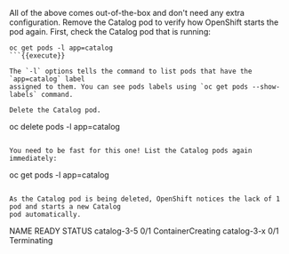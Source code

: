 All of the above comes out-of-the-box and don't need any extra configuration. Remove the Catalog 
pod to verify how OpenShift starts the pod again. First, check the Catalog pod that is running:

```
oc get pods -l app=catalog
```{{execute}}

The `-l` options tells the command to list pods that have the `app=catalog` label 
assigned to them. You can see pods labels using `oc get pods --show-labels` command.

Delete the Catalog pod.

```
oc delete pods -l app=catalog
```{{execute}}

You need to be fast for this one! List the Catalog pods again immediately:

```
oc get pods -l app=catalog
```{{execute}}

As the Catalog pod is being deleted, OpenShift notices the lack of 1 pod and starts a new Catalog 
pod automatically.

```
NAME         READY  STATUS
catalog-3-5  0/1    ContainerCreating
catalog-3-x  0/1    Terminating
```

